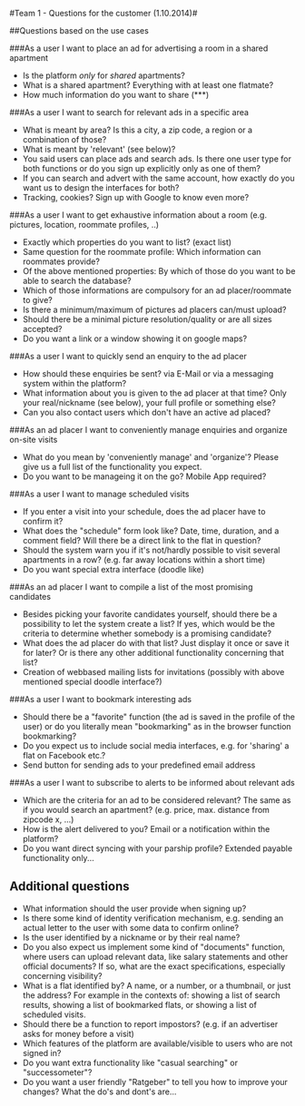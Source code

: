 #Team 1 - Questions for the customer (1.10.2014)#

##Questions based on the use cases


###As a user I want to place an ad for advertising a room in a shared apartment

* Is the platform *only* for *shared* apartments?
* What is a shared apartment? Everything with at least one flatmate?
* How much information do you want to share (***)

###As a user I want to search for relevant ads in a specific area

* What is meant by area? Is this a city, a zip code, a region or a combination of those?
* What is meant by 'relevant' (see below)?
* You said users can place ads and search ads. Is there one user type for both functions or do you sign up explicitly only as one of them?
* If you can search and advert with the same account, how exactly do you want us to design the interfaces for both?
* Tracking, cookies? Sign up with Google to know even more?

###As a user I want to get exhaustive information about a room (e.g. pictures, location, roommate profiles, ..)

* Exactly which properties do you want to list? (exact list)
* Same question for the roommate profile: Which information can roommates provide?
* Of the above mentioned properties: By which of those do you want to be able to search the database?
* Which of those informations are compulsory for an ad placer/roommate to give?
* Is there a minimum/maximum of pictures ad placers can/must upload?
* Should there be a minimal picture resolution/quality or are all sizes accepted?
* Do you want a link or a window showing it on google maps?

###As a user I want to quickly send an enquiry to the ad placer

* How should these enquiries be sent? via E-Mail or via a messaging system within the platform?
* What information about you is given to the ad placer at that time? Only your real/nickname (see below), your full profile or something else?
* Can you also contact users which don't have an active ad placed?

###As an ad placer I want to conveniently manage enquiries and organize on-site visits

* What do you mean by 'conveniently manage' and 'organize'? Please give us a full list of the functionality you expect.
* Do you want to be manageing it on the go? Mobile App required?

###As a user I want to manage scheduled visits

* If you enter a visit into your schedule, does the ad placer have to confirm it?
* What does the "schedule" form look like? Date, time, duration, and a comment field? Will there be a direct link to the flat in question?
* Should the system warn you if it's not/hardly possible to visit several apartments in a row? (e.g. far away locations within a short time)
* Do you want special extra interface (doodle like)

###As an ad placer I want to compile a list of the most promising candidates

* Besides picking your favorite candidates yourself, should there be a possibility to let the system create a list? If yes, which would be the criteria to determine whether somebody is a promising candidate? 
* What does the ad placer do with that list? Just display it once or save it for later? Or is there any other additional functionality concerning that list?
* Creation of webbased mailing lists for invitations (possibly with above mentioned special doodle interface?)

###As a user I want to bookmark interesting ads

* Should there be a "favorite" function (the ad is saved in the profile of the user) or do you literally mean "bookmarking" as in the browser function bookmarking?
* Do you expect us to include social media interfaces, e.g. for 'sharing' a flat on Facebook etc.?
* Send button for sending ads to your predefined email address

###As a user I want to subscribe to alerts to be informed about relevant ads

* Which are the criteria for an ad to be considered relevant? The same as if you would search an apartment? (e.g. price, max. distance from zipcode x, ...) 
* How is the alert delivered to you? Email or a notification within the platform?
* Do you want direct syncing with your parship profile? Extended payable functionality only...

## Additional questions 

* What information should the user provide when signing up?
* Is there some kind of identity verification mechanism, e.g. sending an actual letter to the user with some data to confirm online?
* Is the user identified by a nickname or by their real name?
* Do you also expect us implement some kind of "documents" function, where users can upload relevant data, like salary statements and other official documents? If so, what are the exact specifications, especially concerning visibility?
* What is a flat identified by? A name, or a number, or a thumbnail, or just the address? For example in the contexts of: showing a list of search results, showing a list of bookmarked flats, or showing a list of scheduled visits.
* Should there be a function to report impostors? (e.g. if an advertiser asks for money before a visit)
* Which features of the platform are available/visible to users who are not signed in?
* Do you want extra functionality like "casual searching" or "successometer"?
* Do you want a user friendly "Ratgeber" to tell you how to improve your changes? What the do's and dont's are...

